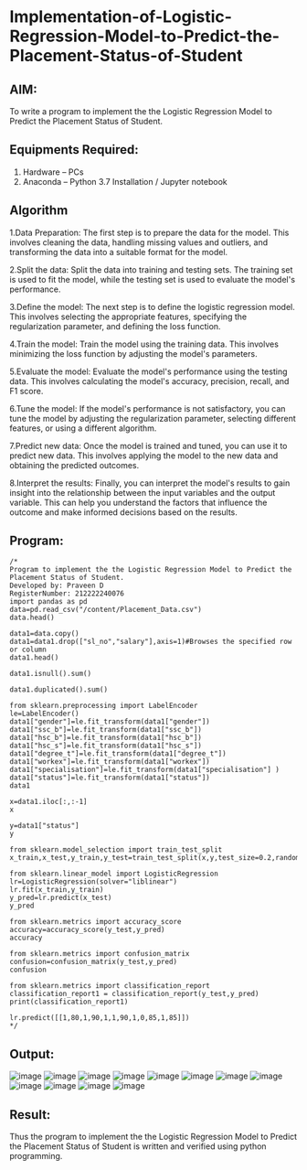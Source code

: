 # Implementation-of-Logistic-Regression-Model-to-Predict-the-Placement-Status-of-Student

## AIM:
To write a program to implement the the Logistic Regression Model to Predict the Placement Status of Student.

## Equipments Required:
1. Hardware – PCs
2. Anaconda – Python 3.7 Installation / Jupyter notebook

## Algorithm
1.Data Preparation: The first step is to prepare the data for the model. This involves cleaning the data, handling missing values and outliers, and transforming the data into a suitable format for the model.

2.Split the data: Split the data into training and testing sets. The training set is used to fit the model, while the testing set is used to evaluate the model's performance.

3.Define the model: The next step is to define the logistic regression model. This involves selecting the appropriate features, specifying the regularization parameter, and defining the loss function.

4.Train the model: Train the model using the training data. This involves minimizing the loss function by adjusting the model's parameters.

5.Evaluate the model: Evaluate the model's performance using the testing data. This involves calculating the model's accuracy, precision, recall, and F1 score.

6.Tune the model: If the model's performance is not satisfactory, you can tune the model by adjusting the regularization parameter, selecting different features, or using a different algorithm.

7.Predict new data: Once the model is trained and tuned, you can use it to predict new data. This involves applying the model to the new data and obtaining the predicted outcomes.

8.Interpret the results: Finally, you can interpret the model's results to gain insight into the relationship between the input variables and the output variable. This can help you understand the factors that influence the outcome and make informed decisions based on the results.





## Program:
```
/*
Program to implement the the Logistic Regression Model to Predict the Placement Status of Student.
Developed by: Praveen D
RegisterNumber: 212222240076
import pandas as pd
data=pd.read_csv("/content/Placement_Data.csv")
data.head()

data1=data.copy()
data1=data1.drop(["sl_no","salary"],axis=1)#Browses the specified row or column
data1.head()

data1.isnull().sum()

data1.duplicated().sum()

from sklearn.preprocessing import LabelEncoder
le=LabelEncoder()
data1["gender"]=le.fit_transform(data1["gender"])
data1["ssc_b"]=le.fit_transform(data1["ssc_b"])
data1["hsc_b"]=le.fit_transform(data1["hsc_b"])
data1["hsc_s"]=le.fit_transform(data1["hsc_s"])
data1["degree_t"]=le.fit_transform(data1["degree_t"])
data1["workex"]=le.fit_transform(data1["workex"])
data1["specialisation"]=le.fit_transform(data1["specialisation"] )     
data1["status"]=le.fit_transform(data1["status"])       
data1 

x=data1.iloc[:,:-1]
x

y=data1["status"]
y

from sklearn.model_selection import train_test_split
x_train,x_test,y_train,y_test=train_test_split(x,y,test_size=0.2,random_state=0)

from sklearn.linear_model import LogisticRegression
lr=LogisticRegression(solver="liblinear")
lr.fit(x_train,y_train)
y_pred=lr.predict(x_test)
y_pred

from sklearn.metrics import accuracy_score
accuracy=accuracy_score(y_test,y_pred)
accuracy

from sklearn.metrics import confusion_matrix
confusion=confusion_matrix(y_test,y_pred)
confusion

from sklearn.metrics import classification_report
classification_report1 = classification_report(y_test,y_pred)
print(classification_report1)

lr.predict([[1,80,1,90,1,1,90,1,0,85,1,85]]) 
*/
```

## Output:

![image](https://github.com/praveenmax55/Implementation-of-Logistic-Regression-Model-to-Predict-the-Placement-Status-of-Student/assets/113497509/ac26ca89-3b37-4384-8696-ce5e81f555c6)
![image](https://github.com/praveenmax55/Implementation-of-Logistic-Regression-Model-to-Predict-the-Placement-Status-of-Student/assets/113497509/ba97748b-9f05-4134-802d-9f0f37f2a78a)
![image](https://github.com/praveenmax55/Implementation-of-Logistic-Regression-Model-to-Predict-the-Placement-Status-of-Student/assets/113497509/8243014d-5440-4472-86da-466d6731e71f)
![image](https://github.com/praveenmax55/Implementation-of-Logistic-Regression-Model-to-Predict-the-Placement-Status-of-Student/assets/113497509/5a22e62f-6c2e-4388-8d49-a91cdb96f98d)
![image](https://github.com/praveenmax55/Implementation-of-Logistic-Regression-Model-to-Predict-the-Placement-Status-of-Student/assets/113497509/7f30e925-0474-46e8-9234-127aec1c87ae)
![image](https://github.com/praveenmax55/Implementation-of-Logistic-Regression-Model-to-Predict-the-Placement-Status-of-Student/assets/113497509/9e8a7c47-b671-497c-8e36-779a54f8a131)
![image](https://github.com/praveenmax55/Implementation-of-Logistic-Regression-Model-to-Predict-the-Placement-Status-of-Student/assets/113497509/c4719581-e775-47c6-b8d1-ac01552e23cb)
![image](https://github.com/praveenmax55/Implementation-of-Logistic-Regression-Model-to-Predict-the-Placement-Status-of-Student/assets/113497509/65010508-166f-42b5-9cad-a901f3795e37)
![image](https://github.com/praveenmax55/Implementation-of-Logistic-Regression-Model-to-Predict-the-Placement-Status-of-Student/assets/113497509/1990880f-fd8d-4f32-a936-03e9b1186116)
![image](https://github.com/praveenmax55/Implementation-of-Logistic-Regression-Model-to-Predict-the-Placement-Status-of-Student/assets/113497509/21883bd0-3eea-4951-9e50-4099e36f685e)
![image](https://github.com/praveenmax55/Implementation-of-Logistic-Regression-Model-to-Predict-the-Placement-Status-of-Student/assets/113497509/47512832-8f38-4161-a7ba-ceb62f26dcce)
![image](https://github.com/praveenmax55/Implementation-of-Logistic-Regression-Model-to-Predict-the-Placement-Status-of-Student/assets/113497509/b81386d7-2e2d-4903-b2ab-129bd1746883)


## Result:
Thus the program to implement the the Logistic Regression Model to Predict the Placement Status of Student is written and verified using python programming.
